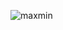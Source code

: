 ![maxmin](https://user-images.githubusercontent.com/88919177/141800414-9b99b1c5-a6ae-48b0-afd4-8910b71cf927.gif)
